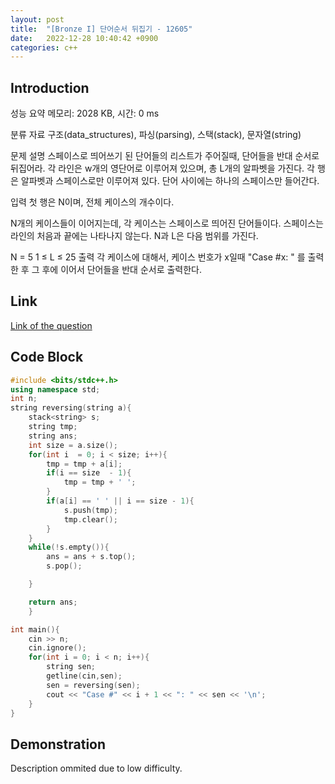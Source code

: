 ```yaml
---
layout: post
title:  "[Bronze I] 단어순서 뒤집기 - 12605"
date:   2022-12-28 10:40:42 +0900
categories: c++
---
```


## Introduction

성능 요약
메모리: 2028 KB, 시간: 0 ms

분류
자료 구조(data_structures), 파싱(parsing), 스택(stack), 문자열(string)

문제 설명
스페이스로 띄어쓰기 된 단어들의 리스트가 주어질때, 단어들을 반대 순서로 뒤집어라. 각 라인은 w개의 영단어로 이루어져 있으며, 총 L개의 알파벳을 가진다. 각 행은 알파벳과 스페이스로만 이루어져 있다. 단어 사이에는 하나의 스페이스만 들어간다.

입력
첫 행은 N이며, 전체 케이스의 개수이다.

N개의 케이스들이 이어지는데, 각 케이스는 스페이스로 띄어진 단어들이다. 스페이스는 라인의 처음과 끝에는 나타나지 않는다. N과 L은 다음 범위를 가진다.

N = 5
1 ≤ L ≤ 25
출력
각 케이스에 대해서, 케이스 번호가 x일때 "Case #x: " 를 출력한 후 그 후에 이어서 단어들을 반대 순서로 출력한다.

## Link

[Link of the question](https://www.acmicpc.net/problem/12605)

## Code Block

```c++
#include <bits/stdc++.h>
using namespace std;
int n;
string reversing(string a){
    stack<string> s;
    string tmp;
    string ans;
    int size = a.size();
    for(int i  = 0; i < size; i++){
        tmp = tmp + a[i];
        if(i == size  - 1){
            tmp = tmp + ' ';
        }
        if(a[i] == ' ' || i == size - 1){
            s.push(tmp);
            tmp.clear();
        }
    }
    while(!s.empty()){
        ans = ans + s.top();
        s.pop();

    }

    return ans;
    }

int main(){
    cin >> n;
    cin.ignore();
    for(int i = 0; i < n; i++){
        string sen;
        getline(cin,sen);
        sen = reversing(sen);
        cout << "Case #" << i + 1 << ": " << sen << '\n';
    }
}
```

## Demonstration

Description ommited due to low difficulty.
